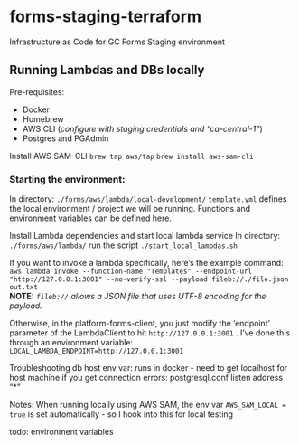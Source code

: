 # forms-staging-terraform

Infrastructure as Code for GC Forms Staging environment

## Running Lambdas and DBs locally

Pre-requisites:
- Docker  
- Homebrew  
- AWS CLI (*configure with staging credentials and “ca-central-1”*)  
- Postgres and PGAdmin

Install AWS SAM-CLI
`brew tap aws/tap`
`brew install aws-sam-cli`

### Starting the environment:

In directory:
`./forms/aws/lambda/local-development/`
`template.yml` defines the local environment / project we will be running. Functions and environment variables can be defined here.

Install Lambda dependencies and start local lambda service
In directory: `./forms/aws/lambda/` run the script `./start_local_lambdas.sh`

If you want to invoke a lambda specifically, here’s the example command:  
`aws lambda invoke --function-name "Templates" --endpoint-url "http://127.0.0.1:3001" --no-verify-ssl --payload fileb://./file.json out.txt`  
**NOTE:** *`fileb://` allows a JSON file that uses UTF-8 encoding for the payload.*   
  
Otherwise, in the platform-forms-client, you just modify the ‘endpoint’ parameter of the LambdaClient to hit `http://127.0.0.1:3001` . I’ve done this through an environment variable:
`LOCAL_LAMBDA_ENDPOINT=http://127.0.0.1:3001`

Troubleshooting
db host env var: runs in docker - need to get localhost for host machine
if you get connection errors: postgresql.conf listen address “\*”

Notes:
When running locally using AWS SAM, the env var `AWS_SAM_LOCAL = true` is set automatically - so I hook into this for local testing

todo: environment variables
